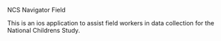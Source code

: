 NCS Navigator Field

This is an ios application to assist field workers in data collection for the National Childrens Study. 
